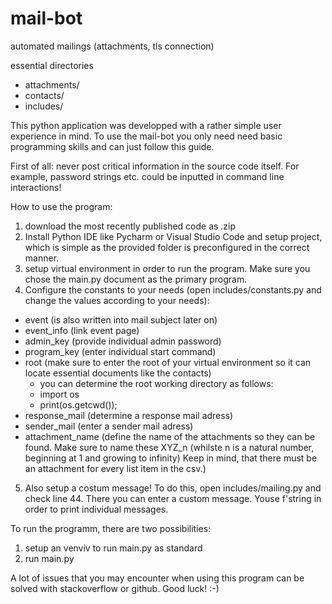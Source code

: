 # mail-bot
 
automated mailings (attachments, tls connection)

essential directories
* attachments/
* contacts/
* includes/

This python application was developped with a rather simple user experience in mind. To use the mail-bot you only need need basic programming skills and can just follow this guide.

First of all: never post critical information in the source code itself. For example, password strings etc. could be inputted in command line interactions!

How to use the program:
1) download the most recently published code as .zip
2) Install Python IDE like Pycharm or Visual Studio Code and setup project, which is simple as the provided folder is preconfigured in the correct manner.
3) setup virtual environment in order to run the program. Make sure you chose the main.py document as the primary program.
4) Configure the constants to your needs (open includes/constants.py and change the values according to your needs):
  * event (is also written into mail subject later on)
  * event_info (link event page)
  * admin_key (provide individual admin password)
  * program_key (enter individual start command)
  * root (make sure to enter the root of your virtual environment so it can locate essential documents like the contacts) 
    - you can determine the root working directory as follows:
    - import os
    - print(os.getcwd());
  * response_mail (determine a response mail adress)
  * sender_mail (enter a sender mail adress)
  * attachment_name (define the name of the attachments so they can be found. Make sure to name these XYZ_n (whilste n is a natural number, beginning at 1 and growing to infinity) Keep in mind, that there must be an attachment for every list item in the csv.)
5) Also setup a costum message! To do this, open includes/mailing.py and check line 44. There you can enter a custom message. Youse f'string in order to print individual messages.

To run the programm, there are two possibilities:
1) setup an venviv to run main.py as standard
2) run main.py

A lot of issues that you may encounter when using this program can be solved with stackoverflow or github. Good luck! :-)
